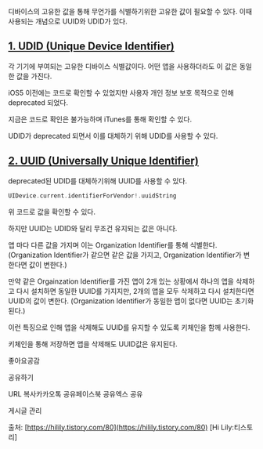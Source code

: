 디바이스의 고유한 값을 통해 무언가를 식별하기위한 고유한 값이 필요할 수 있다. 이때 사용되는 개념으로 UUID와 UDID가 있다.

## [1. UDID (Unique Device Identifier)](#1.%20UDID%20(Unique%20Device%20Identifier)-1)

각 기기에 부여되는 고유한 디바이스 식별값이다. 어떤 앱을 사용하더라도 이 값은 동일한 값을 가진다.

iOS5 이전에는 코드로 확인할 수 있었지만 사용자 개인 정보 보호 목적으로 인해 deprecated 되었다.

지금은 코드로 확인은 불가능하며 iTunes를 통해 확인할 수 있다.

UDID가 deprecated 되면서 이를 대체하기 위해 UDID를 사용할 수 있다.

## [2. UUID (Universally Unique Identifier)](#2.%20UUID%20(Universally%20Unique%20Identifier)-1)

deprecated된 UDID를 대체하기위해 UUID를 사용할 수 있다.

```swift
UIDevice.current.identifierForVendor!.uuidString
```

위 코드로 값을 확인할 수 있다.

하지만 UUID는 UDID와 달리 무조건 유지되는 값은 아니다.

앱 마다 다른 값을 가지며 이는 Organization Identifier를 통해 식별한다. (Organization Identifier가 같으면 같은 값을 가지고, Organization Identifier가 변한다면 값이 변한다.)

만약 같은 Orgainzation Identifier를 가진 앱이 2개 있는 상황에서 하나의 앱을 삭제하고 다시 설치하면 동일한 UUID를 가지지만, 2개의 앱을 모두 삭제하고 다시 설치한다면 UUID의 값이 변한다. (Organization Identifier가 동일한 앱이 없다면 UUID는 초기화된다.)

이런 특징으로 인해 앱을 삭제해도 UUID를 유지할 수 있도록 키체인을 함께 사용한다.

키체인을 통해 저장하면 앱을 삭제해도 UUID값은 유지된다.

            



                    

  

좋아요공감

공유하기
  

URL 복사카카오톡 공유페이스북 공유엑스 공유

게시글 관리
  

출처: [https://hilily.tistory.com/80](https://hilily.tistory.com/80) [Hi Lily:티스토리]
